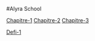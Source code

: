 #Alyra School

[Chapitre-1](https://github.com/FranckCX/Alyra/tree/master/Chap1)
[Chapitre-2](https://github.com/FranckCX/Alyra/tree/master/Chap2)
[Chapitre-3](https://github.com/FranckCX/Alyra/tree/master/Chap3)

[Defi-1](https://github.com/FranckCX/Alyra/tree/master/Defi1)
